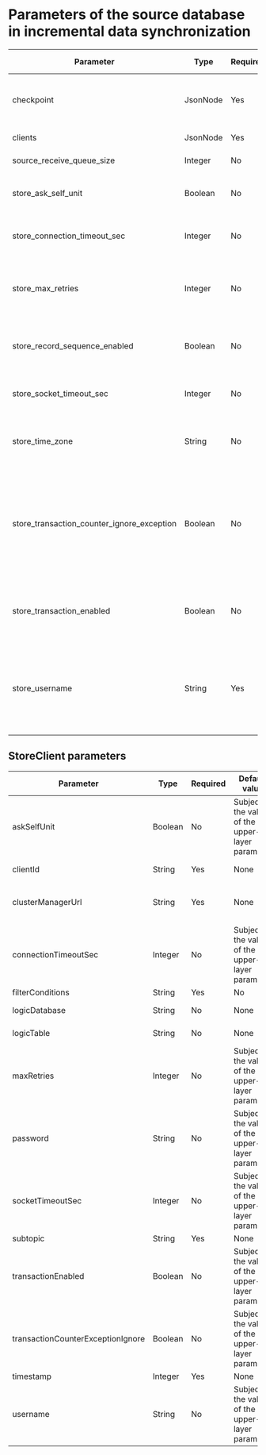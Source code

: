 # Parameters of the source database in incremental data synchronization

|                 Parameter                  |   Type   | Required | Default value |                                                     Description                                                      |
|--------------------------------------------|----------|----------|---------------|----------------------------------------------------------------------------------------------------------------------|
| checkpoint                                 | JsonNode | Yes      | None          | The format is {"clientId": "timestamp", "clientId2": "timestamp"}.                                                   |
| clients                                    | JsonNode | Yes      | None          | The list of store clients.                                                                                           |
| source_receive_queue_size                  | Integer  | No       | 8096          | The queue size.                                                                                                      |
| store_ask_self_unit                        | Boolean  | No       | false         | Indicates whether to mask other data.                                                                                |
| store_connection_timeout_sec               | Integer  | No       | 120           | The store connection timeout period.                                                                                 |
| store_max_retries                          | Integer  | No       | 3             | The maximum number of retries to pull data from a store.                                                             |
| store_record_sequence_enabled              | Boolean  | No       | true          | Specifies whether to enable sequence recording.                                                                      |
| store_socket_timeout_sec                   | Integer  | No       | 120           | The timeout period of store socket connections.                                                                      |
| store_time_zone                            | String   | No       | +08:00        | The time zone of the store from which data is pulled.                                                                |
| store_transaction_counter_ignore_exception | Boolean  | No       | false         | Specifies whether to ignore exceptions during transaction calculation. It is a temporary parameter for new features. |
| store_transaction_enabled                  | Boolean  | No       | false         | Specifies whether to enable sequence numbers for transactions.                                                       |
| store_username                             | String   | Yes      | None          | The password for pulling data from a store, which is the password of the consumer account in oms_cm.                 |

## StoreClient parameters

|             Parameter             |  Type   | Required |                   Default value                   |                                 Description                                  |
|-----------------------------------|---------|----------|---------------------------------------------------|------------------------------------------------------------------------------|
| askSelfUnit                       | Boolean | No       | Subject to the value of the upper-layer parameter | Specifies whether to mask the traffic of other regions.                      |
| clientId                          | String  | Yes      | None                                              | The unique ID of the store client.                                           |
| clusterManagerUrl                 | String  | Yes      | None                                              | The value is in the format of "address of the cluster manager.manager.host". |
| connectionTimeoutSec              | Integer | No       | Subject to the value of the upper-layer parameter | The timeout period of client connections.                                    |
| filterConditions                  | String  | Yes      | No                                                | The store whitelist.                                                         |
| logicDatabase                     | String  | No       | None                                              | The name of the logical database.                                            |
| logicTable                        | String  | No       | None                                              | The name of the logical table.                                               |
| maxRetries                        | Integer | No       | Subject to the value of the upper-layer parameter | The maximum number of connection retries.                                    |
| password                          | String  | No       | Subject to the value of the upper-layer parameter | The password for accessing Binlog.                                           |
| socketTimeoutSec                  | Integer | No       | Subject to the value of the upper-layer parameter | The timeout period of client responses.                                      |
| subtopic                          | String  | Yes      | None                                              | The subtopic.                                                                |
| transactionEnabled                | Boolean | No       | Subject to the value of the upper-layer parameter | Specifies whether to sort transactions by sequence number.                   |
| transactionCounterExceptionIgnore | Boolean | No       | Subject to the value of the upper-layer parameter | Specifies whether to ignore transaction sorting exceptions.                  |
| timestamp                         | Integer | Yes      | None                                              | The timestamp.                                                               |
| username                          | String  | No       | Subject to the value of the upper-layer parameter | The username for accessing Binlog.                                           |
